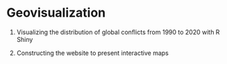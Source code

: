 # Geovisualization


1. Visualizing the distribution of global conflicts from 1990 to 2020 with R Shiny

2. Constructing the website to present interactive maps

